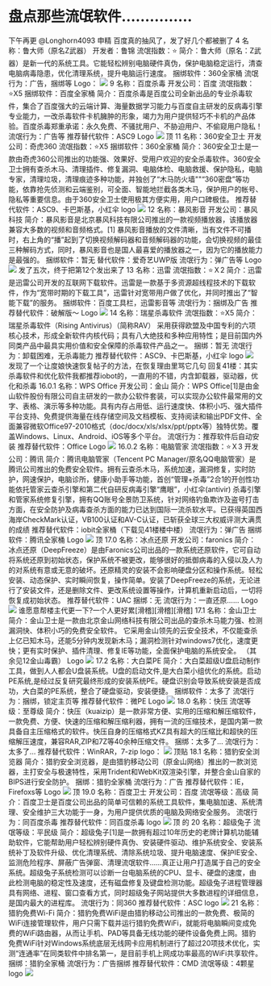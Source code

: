 # 盘点那些流氓软件……………

下午再更 @Longhorn4093 申精 百度真的抽风了，发了好几个都被删了 4 名称：鲁大师（原名Z武器） 开发者：鲁锦 流氓指数：⭐️ 简介：鲁大师（原名：Z武器）是新一代的系统工具。它能轻松辨别电脑硬件真伪，保护电脑稳定运行，清查电脑病毒隐患，优化清理系统，提升电脑运行速度。 捆绑软件：360全家桶 流氓行为：广告，捆绑等 Logo： ![](https://wvbarchive.s3-ap-northeast-1.amazonaws.com/4840962149/8c4b0b80800a19d8b75b42db3bfa828ba41e468d.jpg) 9 名称：百度杀毒 开发公司：百度 流氓指数：⭐️X5 捆绑软件：百度全家桶 简介：百度杀毒是百度公司全新出品的专业杀毒软件，集合了百度强大的云端计算、海量数据学习能力与百度自主研发的反病毒引擎专业能力，一改杀毒软件卡机臃肿的形象，竭力为用户提供轻巧不卡机的产品体验。百度杀毒郑重承诺：永久免费、不骚扰用户、不胁迫用户、不偷窥用户隐私！ 流氓行为：广告等 推荐替代软件：ASC9 Logo ![](https://wvbarchive.s3-ap-northeast-1.amazonaws.com/4840962149/833aa4fcfc039245cc6bd1d08f94a4c27f1e2503.jpg) 顶 11 名称：360安全卫士 开发公司：奇虎360 流氓指数：⭐️X5 捆绑软件：360全家桶 简介：360安全卫士是一款由奇虎360公司推出的功能强、效果好、受用户欢迎的安全杀毒软件。360安全卫士拥有查杀木马、清理插件、修复漏洞、电脑体检、电脑救援、保护隐私，电脑专家，清理垃圾，清理痕迹多种功能，并独创了“木马防火墙""“360密盘”等功能，依靠抢先侦测和云端鉴别，可全面、智能地拦截各类木马，保护用户的帐号、隐私等重要信息。由于360安全卫士使用极其方便实用，用户口碑极佳。 推荐替代软件：ASC9、卡巴斯基，小红伞 logo ![](https://wvbarchive.s3-ap-northeast-1.amazonaws.com/4840962149/83099b029245d688d3239e66acc27d1ed01b24c7.jpg) 12 名称：暴风影音 开发公司：暴风科技 简介：暴风影音是北京暴风科技有限公司推出的一款视频播放器，该播放器兼容大多数的视频和音频格式。\[1\] 暴风影音播放的文件清晰，当有文件不可播时，右上角的“播”起到了切换视频解码器和音频解码器的功能，会切换视频的最佳三种解码方式，同时，暴风影音也是国人最喜爱的播放器之一，因为它的播放能力是最强的。 捆绑软件：暂无 替代软件：爱奇艺UWP版 流氓行为：弹广告等 Logo ![](https://wvbarchive.s3-ap-northeast-1.amazonaws.com/4840962149/79e6d41ab051f819ad6f048ed2b44aed2c73e7a5.jpg) 发了五次，终于把第12个发出来了 13 名称：迅雷 流氓指数：⭐️Ｘ2 简介：迅雷是迅雷公司开发的互联网下载软件。迅雷是一款基于多资源超线程技术的下载软件，作为“宽带时期的下载工具”，迅雷针对宽带用户做了优化，并同时推出了“智能下载”的服务。 捆绑软件：百度工具栏，迅雷影音等 流氓行为：捆绑及广告 推荐替代软件：破解版～ Logo ![](https://wvbarchive.s3-ap-northeast-1.amazonaws.com/4840962149/1b41aeeb15ce36d3a52f8df432f33a87eb50b1c4.jpg) 14 名称：瑞星杀毒软件 流氓指数：⭐️X5 简介：瑞星杀毒软件（Rising Antivirus）（简称RAV） 采用获得欧盟及中国专利的六项核心技术，形成全新软件内核代码；具有八大绝技和多种应用特性；是目前国内外同类产品中最具实用价值和安全保障的杀毒软件产品之一。 捆绑：暂无 流氓行为：卸载困难，无杀毒能力 推荐替代软件：ASC9、卡巴斯基，小红伞 logo ![](https://wvbarchive.s3-ap-northeast-1.amazonaws.com/4840962149/cae7042662d0f703d3979d1800fa513d2497c5c6.jpg) 发现了一个让度娘快速恢复帖子的方法，在恢复理由里骂它几句 回复41楼：其实杀毒软件和优化软件我都推荐iobot的，一直用的不错，内含卸载器，驱动器，优化和杀毒 16.0.1 名称：WPS Office 开发公司：金山 简介：WPS Office\[1\]是由金山软件股份有限公司自主研发的一款办公软件套装，可以实现办公软件最常用的文字、表格、演示等多种功能。具有内存占用低、运行速度快、体积小巧、强大插件平台支持、免费提供海量在线存储空间及文档模板、支持阅读和输出PDF文件、全面兼容微软Office97-2010格式（doc/docx/xls/xlsx/ppt/pptx等）独特优势。覆盖Windows、Linux、Android、iOS等多个平台。 流氓行为：推荐软件后自动安装 推荐替代软件：Office Logo ![](https://wvbarchive.s3-ap-northeast-1.amazonaws.com/4840962149/e9f52b096e061d956e1f0cff73f40ad160d9ca95.jpg) 16.0.2 名称：电脑管家 流氓指数：⭐️Ｘ3 开发公司：腾讯 简介：腾讯电脑管家（Tencent PC Manager/原名QQ电脑管家）是腾讯公司推出的免费安全软件。拥有云查杀木马，系统加速，漏洞修复，实时防护，网速保护，电脑诊所，健康小助手等功能，首创“管理+杀毒”2合1的开创性功能依托管家云查杀引擎和第二代自研反病毒引擎“鹰眼”，小红伞\(antivir\) 杀毒引擎和管家系统修复引擎，拥有QQ账号全景防卫系统，针对网络钓鱼欺诈及盗号打击方面，在安全防护及病毒查杀方面的能力已达到国际一流杀软水平。已获得英国西海岸CheckMark认证，VB100认证和AV-C认证，已斩获全球三大权威评测大满贯的成绩 推荐替代软件：iobit全家桶（下载见41楼楼中楼） 流氓行为：弹广告 捆绑软件：腾讯全家桶 Logo ![](https://wvbarchive.s3-ap-northeast-1.amazonaws.com/4840962149/b32ad38e8c5494eef2b0ded025f5e0fe9b257e5a.jpg) 顶 17.0 名称：冰点还原 开发公司：faronics 简介：冰点还原（DeepFreeze）是由Faronics公司出品的一款系统还原软件，它可自动将系统还原到初始状态，保护系统不被更改，能够很好的抵御病毒的入侵以及人为的对系统有意或无意的破坏。还原精灵的安装不会影响硬盘分区和操作系统。轻松安装、动态保护、实时瞬间恢复，操作简单。安装了DeepFreeze的系统，无论进行了安装文件，还是删除文件、更改系统设置等操作，计算机重新启动后，一切将恢复成初始状态。 推荐替代软件：UAC 捆绑：无 流氓行为：一直还原…… Logo ![](https://wvbarchive.s3-ap-northeast-1.amazonaws.com/4840962149/3b7df9500fb30f2404732acdc095d143af4b030c.jpg) 谁愿意帮楼主代更一下?一个人更好累\[滑稽\]\[滑稽\]\[滑稽\] 17.1 名称：金山卫士 简介：金山卫士是一款由北京金山网络科技有限公司出品的查杀木马能力强、检测漏洞快、体积小巧的免费安全软件。 它采用金山领先的云安全技术，不仅能查杀上亿已知木马，还能5分钟内发现新木马；漏洞检测针对windows7优化，速度更快；更有实时保护、插件清理、修复IE等功能，全面保护电脑的系统安全。 （其余见12金山毒霸） Logo ![](https://wvbarchive.s3-ap-northeast-1.amazonaws.com/4840962149/efa594dfb48f8c541de8ace032292df5e1fe7f3f.jpg) 17.2 名称：大白菜PE 简介：大白菜超级U盘启动制作工具，做到人人都会U盘装系统。U盘的启动文件,是大白菜小组优化的系统。启动PE系统,是经过反复研究最终形成的安装系统PE。硬盘识别会导致系统安装是否成功，大白菜的PE系统，整合了硬盘驱动，安装便捷。 捆绑软件：太多了 流氓行为：捆绑，锁定主页等 推荐替代软件：微PE Logo ![](https://wvbarchive.s3-ap-northeast-1.amazonaws.com/4840962149/01c0f00b304e251f37b8b637af86c9177d3e53a3.jpg) 18.0 名称：快压 流氓等级：至尊级 简介：快压（kuaizip）是一款非常方便、实用的压缩和解压缩软件，一款免费、方便、快速的压缩和解压缩利器，拥有一流的压缩技术，是国内第一款具备自主压缩格式的软件。快压自身的压缩格式KZ具有超大的压缩比和超快的压缩解压速度，兼容RAR,ZIP和7Z等40余种压缩文件。 捆绑：太多了… 流氓行为：太多了… 推荐替代软件：WinRAR，7-zip logo： ![](https://wvbarchive.s3-ap-northeast-1.amazonaws.com/4840962149/61cbdf0f7bec54e76adc59d1b1389b504dc26ac6.jpg) 顶贴 18.1 名称：猎豹安全浏览器 简介：猎豹安全浏览器，是由猎豹移动公司（原金山网络）推出的一款浏览器，主打安全与极速特性，采用Trident和WebKit双渲染引擎，并整合金山自家的BIPS进行安全防护。 捆绑：猎豹全家桶 流氓行为：广告 推荐替代软件：IE，Firefoxs等 Logo ![](https://wvbarchive.s3-ap-northeast-1.amazonaws.com/4840962149/94de4f35349b033bd805eae91cce36d3d439bd6d.jpg) 顶 19.0 名称：百度卫士 开发公司：百度 流氓等级：高级 简介：百度卫士是百度公司出品的简单可信赖的系统工具软件，集电脑加速、系统清理、安全维护三大功能于一身，为用户提供优质的电脑及网络安全服务。 流氓行为：同百度杀毒 推荐替代软件：同百度杀毒 logo ![](https://wvbarchive.s3-ap-northeast-1.amazonaws.com/4840962149/d17bc7ed08fa513ddd9cdee2346d55fbb3fbd9ca.jpg) 顶 的 20 名称：超级兔子 流氓等级：平民级 简介：超级兔子\[1\]是一款拥有超过10年历史的老牌计算机功能辅助软件，它能帮助用户轻松辨别硬件真伪、安装硬件驱动、维护系统安全、安装系统补丁及软件升级、优化清理系统、清除系统垃圾、提升电脑速度、保护IE安全、监测危险程序、屏蔽广告弹窗、清理流氓软件……真正让用户打造属于自己的安全系统。超级兔子系统检测可以诊断一台电脑系统的CPU、显卡、硬盘的速度，由此检测电脑的稳定性及速度，还有磁盘修复及键盘检测功能。超级兔子进程管理器具有网络、进程、窗口查看方式，同时超级兔子网站提供大多数进程的详细信息，是国内最大的进程库。 流氓行为：同360 推荐替代软件：ASC logo ![](https://wvbarchive.s3-ap-northeast-1.amazonaws.com/4840962149/91fdd4df9c82d158f23cd7a8890a19d8bd3e4266.jpg) 21 名称：猎豹免费Wi-Fi 简介：猎豹免费WiFi是由猎豹移动公司推出的一款免费、极简的WiFi连接管理软件，用户只需下载并运行猎豹免费WiFi，就能将电脑瞬间变成免费的WiFi路由器，从而让手机、PAD等具备无线功能的硬件设备免费上网。猎豹免费WiFi针对Windows系统底层无线网卡应用机制进行了超过20项技术优化，实测“连通率”在同类软件中排名第一，是目前手机上网成功率最高的WiFi共享软件。 捆绑：猎豹全家桶 流氓行为：广告捆绑 推荐替代软件：CMD 流氓等级：4颗星 logo ![](https://wvbarchive.s3-ap-northeast-1.amazonaws.com/4840962149/480e363c269759ee1f4a3764bbfb43166c22df78.jpg)

